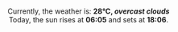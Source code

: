 <p  align="center"><br/>Currently, the weather is: <b> 28°C, <i>overcast clouds</i></b></br>Today, the sun rises at <b>06:05</b> and sets at <b>18:06</b>.</p>
